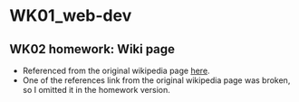 # WK01_web-dev

## WK02 homework: Wiki page
- Referenced from the original wikipedia page [here](https://en.wikipedia.org/wiki/Taiyaki).
- One of the references link from the original wikipedia page was broken, so I omitted it in the homework version.